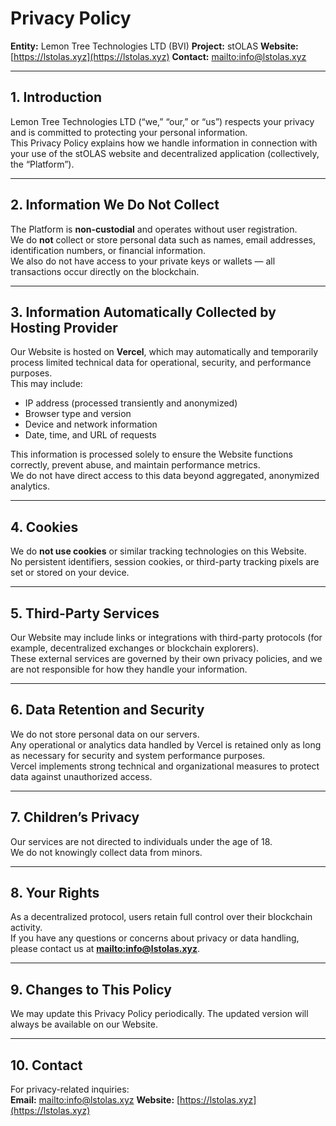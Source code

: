 # Privacy Policy

**Entity:** Lemon Tree Technologies LTD (BVI)
**Project:** stOLAS
**Website:** [https://lstolas.xyz](https://lstolas.xyz)
**Contact:** [mailto:info@lstolas.xyz](info@lstolas.xyz)

---

## 1. Introduction
Lemon Tree Technologies LTD (“we,” “our,” or “us”) respects your privacy and is committed to protecting your personal information.  
This Privacy Policy explains how we handle information in connection with your use of the stOLAS website and decentralized application (collectively, the “Platform”).

---

## 2. Information We Do Not Collect
The Platform is **non-custodial** and operates without user registration.  
We do **not** collect or store personal data such as names, email addresses, identification numbers, or financial information.  
We also do not have access to your private keys or wallets — all transactions occur directly on the blockchain.

---

## 3. Information Automatically Collected by Hosting Provider
Our Website is hosted on **Vercel**, which may automatically and temporarily process limited technical data for operational, security, and performance purposes.  
This may include:
- IP address (processed transiently and anonymized)  
- Browser type and version  
- Device and network information  
- Date, time, and URL of requests  

This information is processed solely to ensure the Website functions correctly, prevent abuse, and maintain performance metrics.  
We do not have direct access to this data beyond aggregated, anonymized analytics.

---

## 4. Cookies
We do **not use cookies** or similar tracking technologies on this Website.  
No persistent identifiers, session cookies, or third-party tracking pixels are set or stored on your device.

---

## 5. Third-Party Services
Our Website may include links or integrations with third-party protocols (for example, decentralized exchanges or blockchain explorers).  
These external services are governed by their own privacy policies, and we are not responsible for how they handle your information.

---

## 6. Data Retention and Security
We do not store personal data on our servers.  
Any operational or analytics data handled by Vercel is retained only as long as necessary for security and system performance purposes.  
Vercel implements strong technical and organizational measures to protect data against unauthorized access.

---

## 7. Children’s Privacy
Our services are not directed to individuals under the age of 18.  
We do not knowingly collect data from minors.

---

## 8. Your Rights
As a decentralized protocol, users retain full control over their blockchain activity.  
If you have any questions or concerns about privacy or data handling, please contact us at **[mailto:info@lstolas.xyz](info@lstolas.xyz)**.

---

## 9. Changes to This Policy
We may update this Privacy Policy periodically. The updated version will always be available on our Website.

---

## 10. Contact
For privacy-related inquiries:  
**Email:** [mailto:info@lstolas.xyz](info@lstolas.xyz)
**Website:** [https://lstolas.xyz](https://lstolas.xyz)
